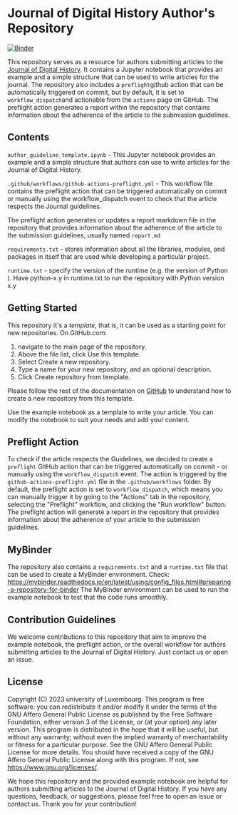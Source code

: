 # Journal of Digital History Author's Repository

[![Binder](https://mybinder.org/badge_logo.svg)](https://mybinder.org/v2/gh/C2DH/template_repo_JDH/main?filepath=author_guideline_template.ipynb)

This repository serves as a resource for authors submitting articles to the [Journal of Digital History](https://journalofdigitalhistory.org).
It contains a Jupyter notebook that provides an example and a simple structure that can be used to write articles for the journal.
The repository also includes a `preflight`github action that can be automatically triggered on commit, but by default, it is set to `workflow_dispatch`and actionable from the `actions` page on GitHub.
The preflight action generates a report within the repository that contains information about the adherence of the article to the submission guidelines.

## Contents

`author_guideline_template.ipynb` - This Jupyter notebook provides an example and a simple structure that authors can use to write articles for the Journal of Digital History.

`.github/workflows/github-actions-preflight.yml` - This workflow file contains the preflight action that can be triggered automatically on commit or manually using the workflow_dispatch event to check that the article respects the Journal guidelines.

The preflight action generates or updates a report markdown file in the repository that provides information about the adherence of the article to the submission guidelines, usually named `report.md`

`requirements.txt` - stores information about all the libraries, modules, and packages in itself that are used while developing a particular project.

`runtime.txt` - specify the version of the runtime (e.g. the version of Python ). Have python-x.y in runtime.txt to run the repository with Python version x.y


## Getting Started

This repository it's a _template_, that is, it can be used as a starting point for new repositories.
On GitHub.com:

1. navigate to the main page of the repository.
2. Above the file list, click Use this template.
3. Select Create a new repository.
4. Type a name for your new repository, and an optional description.
5. Click Create repository from template.

Please follow the rest of the documentation on [GitHub](https://docs.github.com/en/repositories/creating-and-managing-repositories/creating-a-repository-from-a-template) to understand how to create a new repository from this template.

Use the example notebook as a template to write your article. You can modify the notebook to suit your needs and add your content.

## Preflight Action

To check if the article respects the Guidelines, we decided to create a `preflight` GitHub action that can be triggered automatically on commit - or manually using the `workflow_dispatch` event. The action is triggered by the `github-actions-preflight.yml` file in the `.github/workflows` folder.
By default, the preflight action is set to `workflow_dispatch`, which means you can manually trigger it by going to the "Actions" tab in the repository, selecting the "Preflight" workflow, and clicking the "Run workflow" button.
The preflight action will generate a report in the repository that provides information about the adherence of your article to the submission guidelines.

## MyBinder

The repository also contains a `requirements.txt` and a `runtime.txt` file that can be used to create a MyBinder environment. Check: https://mybinder.readthedocs.io/en/latest/using/config_files.html#preparing-a-repository-for-binder
The MyBinder environment can be used to run the example notebook to test that the code runs smoothly. 

## Contribution Guidelines

We welcome contributions to this repository that aim to improve the example notebook, the preflight action, or the overall workflow for authors submitting articles to the Journal of Digital History. Just contact us or open an issue.

## License

Copyright (C) 2023 university of Luxembourg.
This program is free software: you can redistribute it and/or modify it under the terms of the GNU Affero General Public License as published by the Free Software Foundation, either version 3 of the License, or (at your option) any later version.
This program is distributed in the hope that it will be useful, but without any warranty; without even the implied warranty of merchantability or fitness for a particular purpose. See the GNU Affero General Public License for more details.
You should have received a copy of the GNU Affero General Public License along with this program. If not, see <https://www.gnu.org/licenses/>.

We hope this repository and the provided example notebook are helpful for authors submitting articles to the Journal of Digital History. If you have any questions, feedback, or suggestions, please feel free to open an issue or contact us. Thank you for your contribution!
